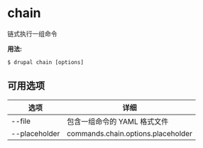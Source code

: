 # chain
链式执行一组命令

**用法:**
```
$ drupal chain [options]
```

## 可用选项
选项 | 详细
-------|-------------
--file | 包含一组命令的 YAML 格式文件
--placeholder | commands.chain.options.placeholder
